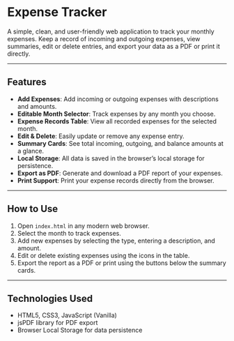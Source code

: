 # Expense Tracker

A simple, clean, and user-friendly web application to track your monthly expenses. Keep a record of incoming and outgoing expenses, view summaries, edit or delete entries, and export your data as a PDF or print it directly.

---

## Features

- **Add Expenses**: Add incoming or outgoing expenses with descriptions and amounts.
- **Editable Month Selector**: Track expenses by any month you choose.
- **Expense Records Table**: View all recorded expenses for the selected month.
- **Edit & Delete**: Easily update or remove any expense entry.
- **Summary Cards**: See total incoming, outgoing, and balance amounts at a glance.
- **Local Storage**: All data is saved in the browser’s local storage for persistence.
- **Export as PDF**: Generate and download a PDF report of your expenses.
- **Print Support**: Print your expense records directly from the browser.

---

## How to Use

1. Open `index.html` in any modern web browser.
2. Select the month to track expenses.
3. Add new expenses by selecting the type, entering a description, and amount.
4. Edit or delete existing expenses using the icons in the table.
5. Export the report as a PDF or print using the buttons below the summary cards.

---

## Technologies Used

- HTML5, CSS3, JavaScript (Vanilla)
- jsPDF library for PDF export
- Browser Local Storage for data persistence

